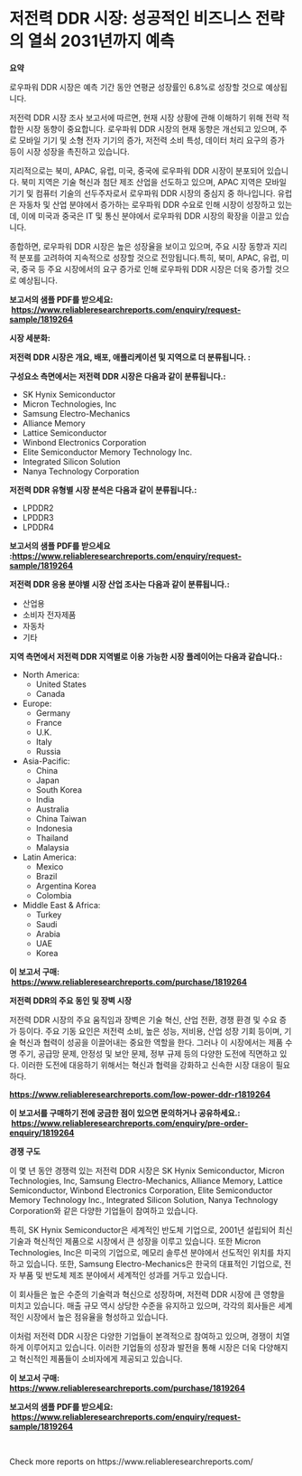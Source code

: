 <p><h1>저전력 DDR 시장: 성공적인 비즈니스 전략의 열쇠 2031년까지 예측</h1></p><p><strong>요약</strong></p>
<p><p>로우파워 DDR 시장은 예측 기간 동안 연평균 성장률인 6.8%로 성장할 것으로 예상됩니다.</p><p>저전력 DDR 시장 조사 보고서에 따르면, 현재 시장 상황에 관해 이해하기 위해 전략 적합한 시장 동향이 중요합니다. 로우파워 DDR 시장의 현재 동향은 개선되고 있으며, 주로 모바일 기기 및 소형 전자 기기의 증가, 저전력 소비 특성, 데이터 처리 요구의 증가 등이 시장 성장을 촉진하고 있습니다.</p><p>지리적으로는 북미, APAC, 유럽, 미국, 중국에 로우파워 DDR 시장이 분포되어 있습니다. 북미 지역은 기술 혁신과 첨단 제조 산업을 선도하고 있으며, APAC 지역은 모바일 기기 및 컴퓨터 기술의 선두주자로서 로우파워 DDR 시장의 중심지 중 하나입니다. 유럽은 자동차 및 산업 분야에서 증가하는 로우파워 DDR 수요로 인해 시장이 성장하고 있는데, 이에 미국과 중국은 IT 및 통신 분야에서 로우파워 DDR 시장의 확장을 이끌고 있습니다.</p><p>종합하면, 로우파워 DDR 시장은 높은 성장율을 보이고 있으며, 주요 시장 동향과 지리적 분포를 고려하여 지속적으로 성장할 것으로 전망됩니다.특히, 북미, APAC, 유럽, 미국, 중국 등 주요 시장에서의 요구 증가로 인해 로우파워 DDR 시장은 더욱 증가할 것으로 예상됩니다.</p></p>
<p><strong>보고서의 샘플 PDF를 받으세요: &nbsp;<a href="https://www.reliableresearchreports.com/enquiry/request-sample/1819264">https://www.reliableresearchreports.com/enquiry/request-sample/1819264</a></strong></p>
<p><strong>시장 세분화:</strong></p>
<p><strong> 저전력 DDR 시장은 개요, 배포, 애플리케이션 및 지역으로 더 분류됩니다. :</strong></p>
<p><strong>구성요소 측면에서는 저전력 DDR 시장은 다음과 같이 분류됩니다.:</strong></p>
<p><ul><li>SK Hynix Semiconductor</li><li>Micron Technologies, Inc</li><li>Samsung Electro-Mechanics</li><li>Alliance Memory</li><li>Lattice Semiconductor</li><li>Winbond Electronics Corporation</li><li>Elite Semiconductor Memory Technology Inc.</li><li>Integrated Silicon Solution</li><li>Nanya Technology Corporation</li></ul></p>
<p><strong> 저전력 DDR 유형별 시장 분석은 다음과 같이 분류됩니다.:</strong></p>
<p><ul><li>LPDDR2</li><li>LPDDR3</li><li>LPDDR4</li></ul></p>
<p><strong>보고서의 샘플 PDF를 받으세요 :<a href="https://www.reliableresearchreports.com/enquiry/request-sample/1819264">https://www.reliableresearchreports.com/enquiry/request-sample/1819264</a></strong></p>
<p><strong> 저전력 DDR 응용 분야별 시장 산업 조사는 다음과 같이 분류됩니다.:</strong></p>
<p><ul><li>산업용</li><li>소비자 전자제품</li><li>자동차</li><li>기타</li></ul></p>
<p><strong>지역 측면에서 저전력 DDR 지역별로 이용 가능한 시장 플레이어는 다음과 같습니다.:</strong></p>
<p><ul>
    <li>
        North America:
        <ul>
            <li>United States</li>
            <li>Canada</li>
        </ul>
    </li>
    <li>
        Europe:
        <ul>
            <li>Germany</li>
            <li>France</li>
            <li>U.K.</li>
            <li>Italy</li>
            <li>Russia</li>
        </ul>
    </li>
    <li>
        Asia-Pacific:
        <ul>
            <li>China</li>
            <li>Japan</li>
            <li>South Korea</li>
            <li>India</li>
            <li>Australia</li>
            <li>China Taiwan</li>
            <li>Indonesia</li>
            <li>Thailand</li>
            <li>Malaysia</li>
        </ul>
    </li>
    <li>
        Latin America:
        <ul>
            <li>Mexico</li>
            <li>Brazil</li>
            <li>Argentina Korea</li>
            <li>Colombia</li>
        </ul>
    </li>
    <li>
        Middle East & Africa:
        <ul>
            <li>Turkey</li>
            <li>Saudi</li>
            <li>Arabia</li>
            <li>UAE</li>
            <li>Korea</li>
        </ul>
    </li>
    </ul></p>
<p><strong>이 보고서 구매: &nbsp;<a href="https://www.reliableresearchreports.com/purchase/1819264">https://www.reliableresearchreports.com/purchase/1819264</a></strong></p>
<p><strong>저전력 DDR의 주요 동인 및 장벽 시장</strong></p>
<p><p>저전력 DDR 시장의 주요 움직임과 장벽은 기술 혁신, 산업 전환, 경쟁 환경 및 수요 증가 등이다. 주요 기동 요인은 저전력 소비, 높은 성능, 저비용, 산업 성장 기회 등이며, 기술 혁신과 협력이 성공을 이끌어내는 중요한 역할을 한다. 그러나 이 시장에서는 제품 수명 주기, 공급망 문제, 안정성 및 보안 문제, 정부 규제 등의 다양한 도전에 직면하고 있다. 이러한 도전에 대응하기 위해서는 혁신과 협력을 강화하고 신속한 시장 대응이 필요하다.</p></p>
<p><strong><a href="https://www.reliableresearchreports.com/low-power-ddr-r1819264">https://www.reliableresearchreports.com/low-power-ddr-r1819264</a></strong></p>
<p><strong>이 보고서를 구매하기 전에 궁금한 점이 있으면 문의하거나 공유하세요.: &nbsp;<a href="https://www.reliableresearchreports.com/enquiry/pre-order-enquiry/1819264">https://www.reliableresearchreports.com/enquiry/pre-order-enquiry/1819264</a></strong></p>
<p><strong>경쟁 구도</strong></p>
<p><p>이 몇 년 동안 경쟁력 있는 저전력 DDR 시장은 SK Hynix Semiconductor, Micron Technologies, Inc, Samsung Electro-Mechanics, Alliance Memory, Lattice Semiconductor, Winbond Electronics Corporation, Elite Semiconductor Memory Technology Inc., Integrated Silicon Solution, Nanya Technology Corporation와 같은 다양한 기업들이 참여하고 있습니다.</p><p>특히, SK Hynix Semiconductor은 세계적인 반도체 기업으로, 2001년 설립되어 최신 기술과 혁신적인 제품으로 시장에서 큰 성장을 이루고 있습니다. 또한 Micron Technologies, Inc은 미국의 기업으로, 메모리 솔루션 분야에서 선도적인 위치를 차지하고 있습니다. 또한, Samsung Electro-Mechanics은 한국의 대표적인 기업으로, 전자 부품 및 반도체 제조 분야에서 세계적인 성과를 거두고 있습니다.</p><p>이 회사들은 높은 수준의 기술력과 혁신으로 성장하며, 저전력 DDR 시장에 큰 영향을 미치고 있습니다. 매출 규모 역시 상당한 수준을 유지하고 있으며, 각각의 회사들은 세계적인 시장에서 높은 점유율을 형성하고 있습니다.</p><p>이처럼 저전력 DDR 시장은 다양한 기업들이 본격적으로 참여하고 있으며, 경쟁이 치열하게 이루어지고 있습니다. 이러한 기업들의 성장과 발전을 통해 시장은 더욱 다양해지고 혁신적인 제품들이 소비자에게 제공되고 있습니다.</p></p>
<p><strong>이 보고서 구매: &nbsp; <a href="https://www.reliableresearchreports.com/purchase/1819264">https://www.reliableresearchreports.com/purchase/1819264</a></strong></p>
<p><strong>보고서의 샘플 PDF를 받으세요: &nbsp;<a href="https://www.reliableresearchreports.com/enquiry/request-sample/1819264">https://www.reliableresearchreports.com/enquiry/request-sample/1819264</a></strong><strong></strong></p>
<p>&nbsp;</p>
<p>Check more reports on https://www.reliableresearchreports.com/</p>